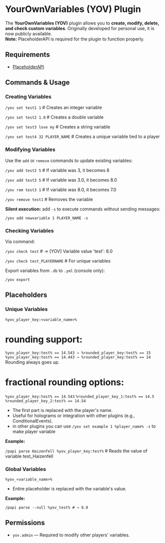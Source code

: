 # YourOwnVariables (YOV) Plugin

The **YourOwnVariables (YOV)** plugin allows you to **create, modify, delete, and check custom variables**. Originally developed for personal use, it is now publicly available.  
**Note:** PlaceholderAPI is required for the plugin to function properly.

## Requirements

- [PlaceholderAPI](https://www.spigotmc.org/resources/placeholderapi.6245/)

## Commands & Usage

### Creating Variables

`/yov set test1 1` # Creates an integer variable

`/yov set test2 1.0` # Creates a double variable

`/yov set test3 love my` # Creates a string variable

`/yov set test4 32 PLAYER_NAME` # Creates a unique variable tied to a player



### Modifying Variables

Use the `add` or `remove` commands to update existing variables:

`/yov add test2 5` # If variable was 3, it becomes 8

`/yov add test3 5` # If variable was 3.0, it becomes 8.0

`/yov rem test3 1` # If variable was 8.0, it becomes 7.0

`/yov remove test1` # Removes the variable


**Silent execution:** add `-s` to execute commands without sending messages:

`/yov add newvariable 1 PLAYER_NAME -s`


### Checking Variables

Via command:

`/yov check test` # → [YOV] Variable value 'test': 8.0

`/yov check test_PLAYERNAME` # For unique variables


Export variables from `.db` to `.yml` (console only):

`/yov export`


## Placeholders

### Unique Variables

`%yov_player_key:<variable_name>%`

# rounding support:
`%yov_player_key:test% == 14.543 → %rounded_player_key:test% == 15`
`%yov_player_key:test% == 14.443 → %rounded_player_key:test% == 14`
Rounding always goes up.

# fractional rounding options:
`%yov_player_key:test% == 14.543`
`%rounded_player_key_1:test% == 14.5`
` %rounded_player_key_2:test% == 14.54`

- The first part is replaced with the player's name.  
- Useful for holograms or integration with other plugins (e.g., ConditionalEvents).
- in other plugins you can use `/yov set example 1 %player_name% -s` to make player variable

**Example:**

`/papi parse Haizenfell %yov_player_key:test%` # Reads the value of variable test_Haizenfell


### Global Variables

`%yov_<variable_name>%`


- Entire placeholder is replaced with the variable's value.

**Example:**

`/papi parse --null %yov_test% # → 8.0`


## Permissions

- `yov.admin` — Required to modify other players' variables.
